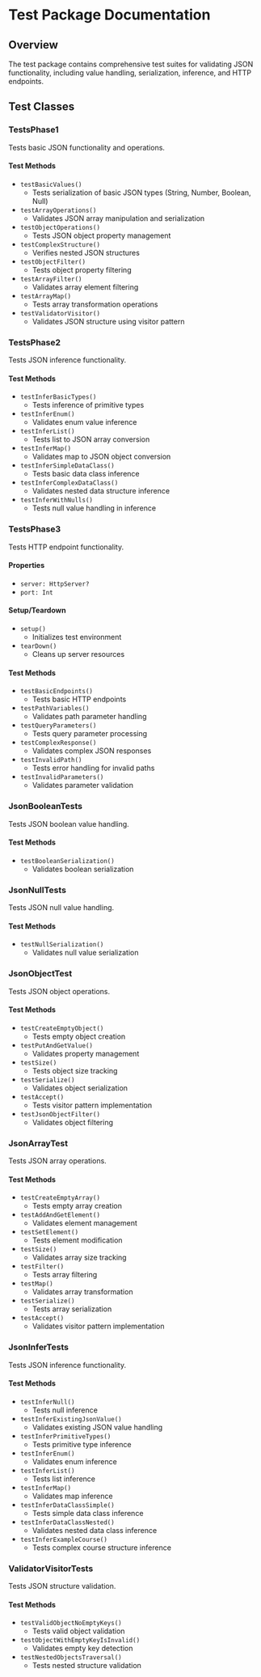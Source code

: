 # Test Package Documentation

## Overview
The test package contains comprehensive test suites for validating JSON functionality, including value handling, serialization, inference, and HTTP endpoints.

## Test Classes

### TestsPhase1
Tests basic JSON functionality and operations.

#### Test Methods
- `testBasicValues()`
  - Tests serialization of basic JSON types (String, Number, Boolean, Null)
- `testArrayOperations()`
  - Validates JSON array manipulation and serialization
- `testObjectOperations()`
  - Tests JSON object property management
- `testComplexStructure()`
  - Verifies nested JSON structures
- `testObjectFilter()`
  - Tests object property filtering
- `testArrayFilter()`
  - Validates array element filtering
- `testArrayMap()`
  - Tests array transformation operations
- `testValidatorVisitor()`
  - Validates JSON structure using visitor pattern

### TestsPhase2
Tests JSON inference functionality.

#### Test Methods
- `testInferBasicTypes()`
  - Tests inference of primitive types
- `testInferEnum()`
  - Validates enum value inference
- `testInferList()`
  - Tests list to JSON array conversion
- `testInferMap()`
  - Validates map to JSON object conversion
- `testInferSimpleDataClass()`
  - Tests basic data class inference
- `testInferComplexDataClass()`
  - Validates nested data structure inference
- `testInferWithNulls()`
  - Tests null value handling in inference

### TestsPhase3
Tests HTTP endpoint functionality.

#### Properties
- `server: HttpServer?`
- `port: Int`

#### Setup/Teardown
- `setup()`
  - Initializes test environment
- `tearDown()`
  - Cleans up server resources

#### Test Methods
- `testBasicEndpoints()`
  - Tests basic HTTP endpoints
- `testPathVariables()`
  - Validates path parameter handling
- `testQueryParameters()`
  - Tests query parameter processing
- `testComplexResponse()`
  - Validates complex JSON responses
- `testInvalidPath()`
  - Tests error handling for invalid paths
- `testInvalidParameters()`
  - Validates parameter validation

### JsonBooleanTests
Tests JSON boolean value handling.

#### Test Methods
- `testBooleanSerialization()`
  - Validates boolean serialization

### JsonNullTests
Tests JSON null value handling.

#### Test Methods
- `testNullSerialization()`
  - Validates null value serialization

### JsonObjectTest
Tests JSON object operations.

#### Test Methods
- `testCreateEmptyObject()`
  - Tests empty object creation
- `testPutAndGetValue()`
  - Validates property management
- `testSize()`
  - Tests object size tracking
- `testSerialize()`
  - Validates object serialization
- `testAccept()`
  - Tests visitor pattern implementation
- `testJsonObjectFilter()`
  - Validates object filtering

### JsonArrayTest
Tests JSON array operations.

#### Test Methods
- `testCreateEmptyArray()`
  - Tests empty array creation
- `testAddAndGetElement()`
  - Validates element management
- `testSetElement()`
  - Tests element modification
- `testSize()`
  - Validates array size tracking
- `testFilter()`
  - Tests array filtering
- `testMap()`
  - Validates array transformation
- `testSerialize()`
  - Tests array serialization
- `testAccept()`
  - Validates visitor pattern implementation

### JsonInferTests
Tests JSON inference functionality.

#### Test Methods
- `testInferNull()`
  - Tests null inference
- `testInferExistingJsonValue()`
  - Validates existing JSON value handling
- `testInferPrimitiveTypes()`
  - Tests primitive type inference
- `testInferEnum()`
  - Validates enum inference
- `testInferList()`
  - Tests list inference
- `testInferMap()`
  - Validates map inference
- `testInferDataClassSimple()`
  - Tests simple data class inference
- `testInferDataClassNested()`
  - Validates nested data class inference
- `testInferExampleCourse()`
  - Tests complex course structure inference

### ValidatorVisitorTests
Tests JSON structure validation.

#### Test Methods
- `testValidObjectNoEmptyKeys()`
  - Tests valid object validation
- `testObjectWithEmptyKeyIsInvalid()`
  - Validates empty key detection
- `testNestedObjectsTraversal()`
  - Tests nested structure validation